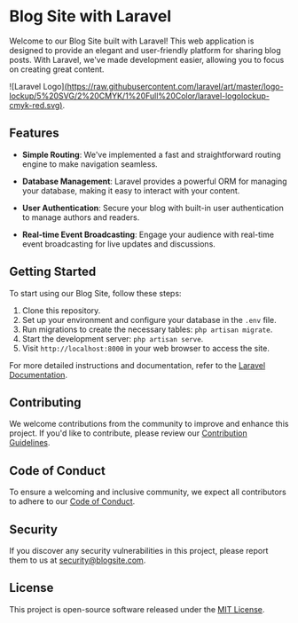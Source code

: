# Blog Site with Laravel

Welcome to our Blog Site built with Laravel! This web application is designed to provide an elegant and user-friendly platform for sharing blog posts. With Laravel, we've made development easier, allowing you to focus on creating great content.

![Laravel Logo][(https://raw.githubusercontent.com/laravel/art/master/logo-lockup/5%20SVG/2%20CMYK/1%20Full%20Color/laravel-logolockup-cmyk-red.svg)](https://img.lovepik.com/element/45008/3796.png_860.png).

## Features

- **Simple Routing**: We've implemented a fast and straightforward routing engine to make navigation seamless.

- **Database Management**: Laravel provides a powerful ORM for managing your database, making it easy to interact with your content.

- **User Authentication**: Secure your blog with built-in user authentication to manage authors and readers.

- **Real-time Event Broadcasting**: Engage your audience with real-time event broadcasting for live updates and discussions.

## Getting Started

To start using our Blog Site, follow these steps:

1. Clone this repository.
2. Set up your environment and configure your database in the `.env` file.
3. Run migrations to create the necessary tables: `php artisan migrate`.
4. Start the development server: `php artisan serve`.
5. Visit `http://localhost:8000` in your web browser to access the site.

For more detailed instructions and documentation, refer to the [Laravel Documentation](https://laravel.com/docs).

## Contributing

We welcome contributions from the community to improve and enhance this project. If you'd like to contribute, please review our [Contribution Guidelines](CONTRIBUTING.md).

## Code of Conduct

To ensure a welcoming and inclusive community, we expect all contributors to adhere to our [Code of Conduct](CODE_OF_CONDUCT.md).

## Security

If you discover any security vulnerabilities in this project, please report them to us at [security@blogsite.com](mailto:security@blogsite.com).

## License

This project is open-source software released under the [MIT License](LICENSE).
